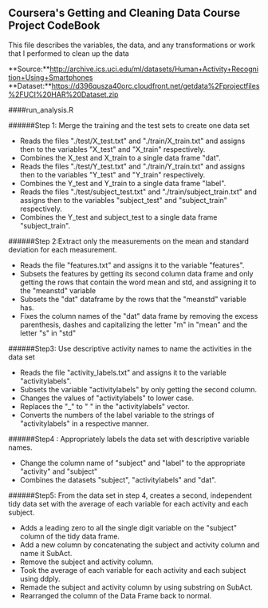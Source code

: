 ## Coursera's Getting and Cleaning Data Course Project CodeBook
This file describes the variables, the data, and any transformations or work that I performed to clean up the data

**Source:**http://archive.ics.uci.edu/ml/datasets/Human+Activity+Recognition+Using+Smartphones
**Dataset:**https://d396qusza40orc.cloudfront.net/getdata%2Fprojectfiles%2FUCI%20HAR%20Dataset.zip

####run_analysis.R

######Step 1: Merge the training and the test sets to create one data set
* Reads the files "./test/X_test.txt" and "./train/X_train.txt" and assigns then to the variables "X_test" and "X_train" respectively.
* Combines the X_test and X_train to a single data frame "dat".
* Reads the files "./test/Y_test.txt" and "./train/Y_train.txt" and assigns then to the variables "Y_test" and "Y_train" respectively.
* Combines the Y_test and Y_train to a single data frame "label".
* Reads the files "./test/subject_test.txt" and "./train/subject_train.txt" and assigns then to the variables "subject_test" and "subject_train" respectively.
* Combines the Y_test and subject_test to a single data frame "subject_train".

######Step 2:Extract only the measurements on the mean and standard deviation for each measurement.
* Reads the file "features.txt" and assigns it to the variable "features".
* Subsets the features by getting its second column data frame and only getting the rows that contain the word mean and std, and assigning it to the "meanstd" variable
* Subsets the "dat" dataframe by the rows that the "meanstd" variable has.
* Fixes the column names of the "dat" data frame by removing the excess parenthesis, dashes and capitalizing the letter "m" in "mean" and the letter "s" in "std"

######Step3: Use descriptive activity names to name the activities in the data set
* Reads the file "activity_labels.txt" and assigns it to the variable "activitylabels".
* Subsets the variable "activitylabels" by only getting the second column. 
* Changes the values of "activitylabels" to lower case.
* Replaces the "_" to " " in the "activitylabels" vector.
* Converts the numbers of the label variable to the strings of "activitylabels" in a respective manner.

######Step4 : Appropriately labels the data set with descriptive variable names.
* Change the column name of "subject" and "label" to the appropriate "activity" and "subject"
* Combines the datasets "subject", "activitylabels" and "dat".

######Step5: From the data set in step 4, creates a second, independent tidy data set with the average of each variable for each activity and each subject.
* Adds a leading zero to all the single digit variable on the "subject" column of the tidy data frame.
* Add a new column by concatenating the subject and activity column and name it SubAct.
* Remove the subject and activity column.
* Took the average of each variable for each activity and each subject using ddply.
* Remade the subject and activity column by using substring on SubAct.
* Rearranged the column of the Data Frame back to normal.
